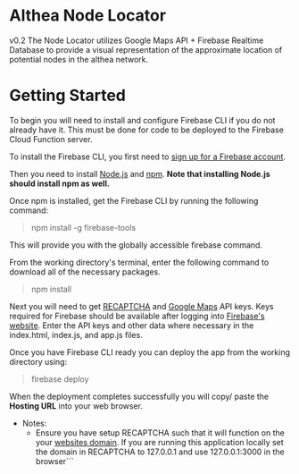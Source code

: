 # Althea Node Locator

v0.2 The Node Locator utilizes Google Maps API + Firebase Realtime Database to provide a visual representation of the approximate location of potential nodes in the althea network.

# Getting Started

To begin you will need to install and configure Firebase CLI if you do not already have it. This must be done for code to be deployed to the Firebase Cloud Function server.

To install the Firebase CLI, you first need to [sign up for a Firebase account](https://firebase.google.com/).

Then you need to install [Node.js](http://nodejs.org/) and [npm](https://npmjs.org/). **Note that installing Node.js should install npm as well.**

Once npm is installed, get the Firebase CLI by running the following command:

> npm install -g firebase-tools

This will provide you with the globally accessible firebase command.

From the working directory's terminal, enter the following command to download all of the necessary packages.

> npm install

Next you will need to get [RECAPTCHA](https://codelabs.developers.google.com/codelabs/reCAPTCHA/index.html#0) and [Google Maps](https://developers.google.com/maps/documentation/javascript/get-api-key) API keys. Keys required for Firebase should be available after logging into [Firebase's website](https://firebase.google.com/). Enter the API keys and other data where necessary in the index.html, index.js, and app.js files.

Once you have Firebase CLI ready you can deploy the app from the working directory using:

> firebase deploy

When the deployment completes successfully you will copy/ paste the **Hosting URL** into your web browser.

* Notes:
  * Ensure you have setup RECAPTCHA such that it will function on the your [websites domain](https://developers.google.com/recaptcha/docs/domain_validation). If you are running this application locally set the domain in RECAPTCHA to 127.0.0.1 and use 127.0.0.1:3000 in the browser```
